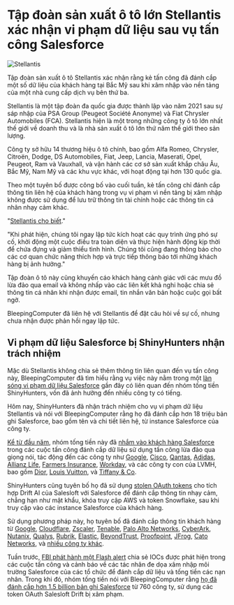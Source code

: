 # Tập đoàn sản xuất ô tô lớn Stellantis xác nhận vi phạm dữ liệu sau vụ tấn công Salesforce

![Stellantis](https://www.bleepstatic.com/content/hl-images/2025/09/22/Stellantis.jpg)

Tập đoàn sản xuất ô tô Stellantis xác nhận rằng kẻ tấn công đã đánh cắp một số dữ liệu của khách hàng tại Bắc Mỹ sau khi xâm nhập vào nền tảng của một nhà cung cấp dịch vụ bên thứ ba.

Stellantis là một tập đoàn đa quốc gia được thành lập vào năm 2021 sau sự sáp nhập của PSA Group (Peugeot Société Anonyme) và Fiat Chrysler Automobiles (FCA). Stellantis hiện là một trong những công ty ô tô lớn nhất thế giới về doanh thu và là nhà sản xuất ô tô lớn thứ năm thế giới theo sản lượng.

Công ty sở hữu 14 thương hiệu ô tô chính, bao gồm Alfa Romeo, Chrysler, Citroën, Dodge, DS Automobiles, Fiat, Jeep, Lancia, Maserati, Opel, Peugeot, Ram và Vauxhall, và vận hành các cơ sở sản xuất khắp châu Âu, Bắc Mỹ, Nam Mỹ và các khu vực khác, với hoạt động tại hơn 130 quốc gia.

Theo một tuyên bố được công bố vào cuối tuần, kẻ tấn công chỉ đánh cắp thông tin liên hệ của khách hàng trong vụ vi phạm vì nền tảng bị xâm nhập không được sử dụng để lưu trữ thông tin tài chính hoặc các thông tin cá nhân nhạy cảm khác.

"[Stellantis cho biết](https://media.stellantisnorthamerica.com/newsrelease.do?id=27079&mid=1)."

"Khi phát hiện, chúng tôi ngay lập tức kích hoạt các quy trình ứng phó sự cố, khởi động một cuộc điều tra toàn diện và thực hiện hành động kịp thời để chứa đựng và giảm thiểu tình hình. Chúng tôi cũng đang thông báo cho các cơ quan chức năng thích hợp và trực tiếp thông báo tới những khách hàng bị ảnh hưởng."

Tập đoàn ô tô này cũng khuyến cáo khách hàng cảnh giác với các mưu đồ lừa đảo qua email và không nhấp vào các liên kết khả nghi hoặc chia sẻ thông tin cá nhân khi nhận được email, tin nhắn văn bản hoặc cuộc gọi bất ngờ.

BleepingComputer đã liên hệ với Stellantis để đặt câu hỏi về sự cố, nhưng chưa nhận được phản hồi ngay lập tức.

## Vi phạm dữ liệu Salesforce bị ShinyHunters nhận trách nhiệm

Mặc dù Stellantis không chia sẻ thêm thông tin liên quan đến vụ tấn công này, BleepingComputer đã tìm hiểu rằng vụ việc này nằm trong một [làn sóng vi phạm dữ liệu Salesforce](https://www.bleepingcomputer.com/tag/salesforce/) gần đây có liên quan đến nhóm tống tiền ShinyHunters, vốn đã ảnh hưởng đến nhiều công ty có tiếng.

Hôm nay, ShinyHunters đã nhận trách nhiệm cho vụ vi phạm dữ liệu Stellantis và nói với BleepingComputer rằng họ đã đánh cắp hơn 18 triệu bản ghi Salesforce, bao gồm tên và chi tiết liên hệ, từ instance Salesforce của công ty.

[Kể từ đầu năm](https://www.bleepingcomputer.com/news/security/google-hackers-target-salesforce-accounts-in-data-extortion-attacks/), nhóm tống tiền này đã [nhắm vào khách hàng Salesforce](https://www.bleepingcomputer.com/news/security/shinyhunters-behind-salesforce-data-theft-attacks-at-qantas-allianz-life-and-lvmh/) trong các cuộc tấn công đánh cắp dữ liệu sử dụng tấn công lừa đảo qua giọng nói, tác động đến các công ty như [Google](http://ogle-suffers-data-breach-in-ongoing-salesforce-data-theft-attacks/), [Cisco](https://www.bleepingcomputer.com/news/security/cisco-discloses-data-breach-impacting-ciscocom-user-accounts/), [Qantas](https://www.bleepingcomputer.com/news/security/qantas-confirms-data-breach-impacts-57-million-customers/), [Adidas](https://www.bleepingcomputer.com/news/security/adidas-warns-of-data-breach-after-customer-service-provider-hack/), [Allianz Life](https://www.bleepingcomputer.com/news/security/allianz-life-confirms-data-breach-impacts-majority-of-14-million-customers/), [Farmers Insurance](https://www.bleepingcomputer.com/news/security/farmers-insurance-data-breach-impacts-11m-people-after-salesforce-attack/), [Workday](https://www.bleepingcomputer.com/news/security/hr-giant-workday-discloses-data-breach-amid-salesforce-attacks/), và các công ty con của LVMH, bao gồm [Dior](https://www.bleepingcomputer.com/news/security/fashion-giant-dior-discloses-cyberattack-warns-of-data-breach/), [Louis Vuitton](https://www.bleepingcomputer.com/news/security/louis-vuitton-says-regional-data-breaches-tied-to-same-cyberattack/), và [Tiffany & Co](https://www.chosun.com/english/industry-en/2025/05/26/ORM5MULB7NEM7EBUFVXHVLSB4A/).

ShinyHunters cũng tuyên bố họ đã sử dụng [stolen OAuth tokens](https://www.bleepingcomputer.com/news/security/google-warns-salesloft-breach-impacted-some-workspace-accounts/) cho tích hợp Drift AI của Salesloft với Salesforce để đánh cắp thông tin nhạy cảm, chẳng hạn như mật khẩu, khóa truy cập AWS và token Snowflake, sau khi truy cập vào các instance Salesforce của khách hàng.

Sử dụng phương pháp này, họ tuyên bố đã đánh cắp thông tin khách hàng từ [Google](https://www.bleepingcomputer.com/news/security/google-warns-salesloft-breach-impacted-some-workspace-accounts/), [Cloudflare](https://www.bleepingcomputer.com/news/security/cloudflare-hit-by-data-breach-in-salesloft-drift-supply-chain-attack/), [Zscaler](https://www.bleepingcomputer.com/news/security/zscaler-data-breach-exposes-customer-info-after-salesloft-drift-compromise/), [Tenable](https://www.tenable.com/blog/tenable-response-to-salesforce-and-salesloft-drift-incident), [Palo Alto Networks](https://www.bleepingcomputer.com/news/security/palo-alto-networks-data-breach-exposes-customer-info-support-cases/), [CyberArk](https://www.cyberark.com/resources/blog/salesloft-drift-incident-overview-and-cyberarks-response), [Nutanix](https://www.nutanix.com/blog/third-party-salesloft-drift-application-incident-response-our-impact-and-action), [Qualys](https://blog.qualys.com/misc/2025/09/06/salesloft-drift-supply-chain-incident), [Rubrik](https://www.rubrik.com/blog/company/25/salesforce-connected-third-party-drift-application-supply-chain-incident-response), [Elastic](https://www.elastic.co/blog/elastic-update-salesloft-drift-security-incident), [BeyondTrust](https://www.beyondtrust.com/trust-center/security-advisories/salesforce-salesloft-drift-security-incident), [Proofpoint](https://www.proofpoint.com/us/blog/corporate-news/salesloft-drift-supply-chain-incident-response), [JFrog](https://jfrog.com/help/r/salesforce-data-incident-identified-linked-to-third-party-salesloft-drift/salesforce-data-incident-identified-linked-to-third-party-salesloft-drift), [Cato Networks](https://www.catonetworks.com/blog/cato-networks-statement-on-salesforce-salesloft-drift-incident/), và [nhiều công ty khác](https://www.driftbreach.com/).

Tuần trước, [FBI phát hành một Flash alert](https://www.bleepingcomputer.com/news/security/fbi-warns-of-unc6040-unc6395-hackers-stealing-salesforce-data/) chia sẻ IOCs được phát hiện trong các cuộc tấn công và cảnh báo về các tác nhân đe dọa xâm nhập môi trường Salesforce của các tổ chức để đánh cắp dữ liệu và tống tiền các nạn nhân. Trong khi đó, nhóm tống tiền nói với BleepingComputer rằng [họ đã đánh cắp hơn 1.5 billion bản ghi Salesforce](https://www.bleepingcomputer.com/news/security/shinyhunters-claims-15-billion-salesforce-records-stolen-in-drift-hacks/) từ 760 công ty, sử dụng các token OAuth Salesloft Drift bị xâm phạm.